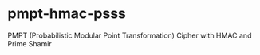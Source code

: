 # pmpt-hmac-psss
 PMPT (Probabilistic Modular Point Transformation) Cipher with HMAC and Prime Shamir
